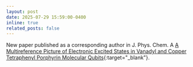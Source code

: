 ```yaml
---
layout: post
date: 2025-07-29 15:59:00-0400
inline: true
related_posts: false
---
```


New paper published as a corresponding author in J. Phys. Chem. A [A Multireference Picture of Electronic Excited States in Vanadyl and Copper Tetraphenyl Porphyrin Molecular Qubits](https://pubs.acs.org/doi/10.1021/acs.jpca.5c03946){:target="_blank"}.
